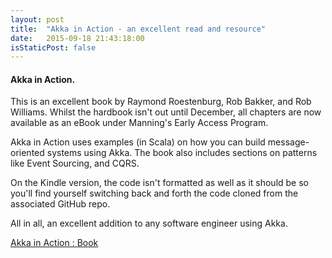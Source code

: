 ```yaml
---
layout: post
title:  "Akka in Action - an excellent read and resource"
date:   2015-09-18 21:43:18:00
isStaticPost: false
---
```


#### Akka in Action.

This is an excellent book by Raymond Roestenburg, Rob Bakker, and Rob Williams. Whilst the hardbook isn't out until December, all chapters are now available as an eBook under Manning's Early Access Program.

Akka in Action uses examples (in Scala) on how you can build message-oriented systems using Akka. The book also includes sections on patterns like Event Sourcing, and CQRS.

On the Kindle version, the code isn't formatted as well as it should be so you'll find yourself switching back and forth the code cloned from the associated GitHub repo.

All in all, an excellent addition to any software engineer using Akka.

[Akka in Action : Book](https://www.manning.com/books/akka-in-action)